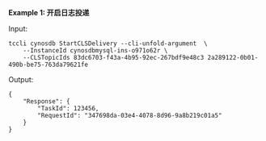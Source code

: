 **Example 1: 开启日志投递**



Input: 

```
tccli cynosdb StartCLSDelivery --cli-unfold-argument  \
    --InstanceId cynosdbmysql-ins-o971o62r \
    --CLSTopicIds 83dc6703-f43a-4b95-92ec-267bdf9e48c3 2a289122-0b01-490b-be75-763da79621fe
```

Output: 
```
{
    "Response": {
        "TaskId": 123456,
        "RequestId": "347698da-03e4-4078-8d96-9a8b219c01a5"
    }
}
```

